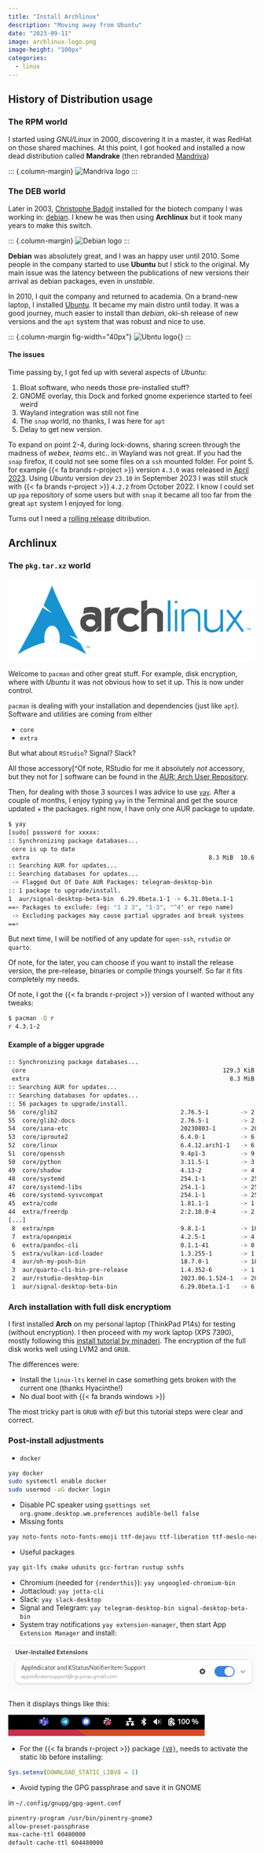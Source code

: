```yaml
---
title: "Install Archlinux"
description: "Moving away from Ubuntu"
date: "2023-09-11"
image: archlinux-logo.png
image-height: "100px"
categories:
  - linux
---
```


## History of Distribution usage


### The RPM world

I started using _GNU/Linux_ in 2000, discovering it in a master, it was RedHat on those shared machines.
At this point, I got hooked and installed a now dead distribution called **Mandrake** (then rebranded [Mandriva](https://en.wikipedia.org/wiki/Mandriva_Linux))

::: {.column-margin}
![Mandriva logo](https://upload.wikimedia.org/wikipedia/en/thumb/3/34/Mandriva-Logo.svg/200px-Mandriva-Logo.svg.png)
:::

### The DEB world

Later in 2003, [Christophe Badoit](https://linuxfr.org/users/tof2k) installed for the biotech company I 
was working in: [debian](https://www.debian.org).
I knew he was then using **Archlinux** but it took many years to make this switch.

::: {.column-margin}
![Debian logo](https://www.debian.org/Pics/debian-logo-1024x576.png)
:::

**Debian** was absolutely great, and I was an happy user until 2010. Some people in the company started
to use **Ubuntu** but I stick to the original. My main issue was the latency between the publications of new versions their arrival as debian packages, even in _unstable_.


In 2010, I quit the company and returned to academia. On a brand-new laptop, I installed [Ubuntu](https://ubuntu.com/).
It became my main distro until today. It was a good journey,  much easier to install than _debian_,
 oki-sh release of new versions and the `apt` system that was robust and nice to use.

::: {.column-margin fig-width="40px"}
![Ubntu logo](https://upload.wikimedia.org/wikipedia/commons/thumb/9/9e/UbuntuCoF.svg/240px-UbuntuCoF.svg.png){}
:::

#### The issues

Time passing by, I got fed up with several aspects of _Ubuntu_:

1. Bloat software, who needs those pre-installed stuff?
2. GNOME overlay, this Dock and forked gnome experience started to feel weird
3. Wayland integration was still not fine
4. The `snap` world, no thanks, I was here for `apt`
5. Delay to get new version.

To expand on point 2-4, during lock-downs, sharing screen through the madness of _webex_, _teams_ etc.. in Wayland was not great. If you had the `snap` firefox, it could not see some files on a `ssh` mounted folder.
For point 5. for example {{< fa brands r-project >}} version `4.3.0` was released in [April 2023](https://cran.r-project.org/bin/windows/base/old/). Using _Ubuntu_ version _dev_ `23.10` in September 2023  I was still stuck with {{< fa brands r-project >}} `4.2.2` from October 2022.
I know I could set up `ppa` repository of some users but with `snap` it became all too far from the great `apt` system I enjoyed for long.

Turns out I need a [rolling release](https://en.wikipedia.org/wiki/Rolling_release) ditribution.

## Archlinux

### The `pkg.tar.xz` world

![Archlinux logo](archlinux-logo-dark.png)

Welcome to `pacman` and other great stuff. For example, disk encryption, where with _Ubuntu_ it was not obvious how to set it up. This is now under control.

`pacman` is dealing with your installation and dependencies (just like `apt`).
Software and utilities are coming from either 

- `core`
- `extra` 

But what about `RStudio`? Signal? Slack?

All those accessory[^Of note, RStudio for me it absolutely _not_ accessory, but they not for ] software can be found in the [AUR: Arch User Repository](https://aur.archlinux.org/).

Then, for dealing with those 3 sources I was advice to use [`yay`](https://github.com/Jguer/yay).
After a couple of months, I enjoy typing `yay` in the Terminal and get the source updated + the packages.
right now, I have only one AUR package to update.

``` bash
$ yay
[sudo] password for xxxxx: 
:: Synchronizing package databases...
 core is up to date
 extra                                                   8.3 MiB  10.6 MiB/s 00:01 [################################################] 100%
:: Searching AUR for updates...
:: Searching databases for updates...
 -> Flagged Out Of Date AUR Packages: telegram-desktop-bin
:: 1 package to upgrade/install.
1  aur/signal-desktop-beta-bin  6.29.0beta.1-1 -> 6.31.0beta.1-1
==> Packages to exclude: (eg: "1 2 3", "1-3", "^4" or repo name)
 -> Excluding packages may cause partial upgrades and break systems
==> 
```

 But next time, I will be notified of any update for `open-ssh`, `rstudio` or `quarto`.
 
 Of note, for the later, you can choose if you want to install the release version, the pre-release, binaries or compile things yourself. So far it fits completely my needs.
 
 Of note, I got the {{< fa brands r-project >}} version of I wanted without any tweaks:
 
 ``` bash
 $ pacman -Q r
r 4.3.1-2
```

#### Example of a bigger upgrade

``` bash
:: Synchronizing package databases...
 core                                                        129.3 KiB   994 KiB/s 00:00 [###################################################] 100%
 extra                                                         8.3 MiB  26.1 MiB/s 00:00 [###################################################] 100%
:: Searching AUR for updates...
:: Searching databases for updates...
:: 56 packages to upgrade/install.
56  core/glib2                                   2.76.5-1         -> 2.78.0-1
55  core/glib2-docs                              2.76.5-1         -> 2.78.0-1
54  core/iana-etc                                20230803-1       -> 20230907-1
53  core/iproute2                                6.4.0-1          -> 6.5.0-1
52  core/linux                                   6.4.12.arch1-1   -> 6.5.2.arch1-1
51  core/openssh                                 9.4p1-3          -> 9.4p1-4
50  core/python                                  3.11.5-1         -> 3.11.5-2
49  core/shadow                                  4.13-2           -> 4.13-3
48  core/systemd                                 254.1-1          -> 254.3-1
47  core/systemd-libs                            254.1-1          -> 254.3-1
46  core/systemd-sysvcompat                      254.1-1          -> 254.3-1
45  extra/code                                   1.81.1-1         -> 1.82.0-1
44  extra/freerdp                                2:2.10.0-4       -> 2:2.11.1-1
[...]
 8  extra/npm                                    9.8.1-1          -> 10.1.0-1
 7  extra/openpmix                               4.2.5-1          -> 4.2.6-1
 6  extra/pandoc-cli                             0.1.1-41         -> 0.1.1-43
 5  extra/vulkan-icd-loader                      1.3.255-1        -> 1.3.263-1
 4  aur/oh-my-posh-bin                           18.7.0-1         -> 18.8.1-1
 3  aur/quarto-cli-bin-pre-release               1.4.352-6        -> 1.4.358-6
 2  aur/rstudio-desktop-bin                      2023.06.1.524-1  -> 2023.06.2.561-1
 1  aur/signal-desktop-beta-bin                  6.29.0beta.1-1   -> 6.31.0beta.1-1
```

 
### Arch installation with full disk encryptiom

I first installed **Arch** on my personal laptop (ThinkPad P14s) for testing (without encryption). 
I then proceed with my work laptop (XPS 7390), mostly following this [install tutorial by mjnaderi](https://gist.github.com/mjnaderi/28264ce68f87f52f2cabb823a503e673).
The encryption of the full disk works well using LVM2 and `GRUB`.

The differences were:

- Install the `linux-lts` kernel in case something gets broken with the current one (thanks Hyacinthe!)
- No dual boot with {{< fa brands windows >}}

The most tricky part is `GRUB` with _efi_ but this tutorial steps were clear and correct.

### Post-install adjustments

- `docker`

``` bash
yay docker
sudo systemctl enable docker
sudo usermod -aG docker login
```
- Disable PC speaker using `gsettings set org.gnome.desktop.wm.preferences audible-bell false`
- Missing fonts
``` bash
yay noto-fonts noto-fonts-emoji ttf-dejavu ttf-liberation ttf-meslo-nerd-font-powerlevel10k
```
- Useful packages
``` bash
yay git-lfs cmake udunits gcc-fortran rustup sshfs
```
- Chromium (needed for `{renderthis}`): `yay ungoogled-chromium-bin`
- Jottacloud: `yay jotta-cli`
- Slack: `yay slack-desktop`
- Signal and Telegram: `yay telegram-desktop-bin signal-desktop-beta-bin`
- System tray notifications `yay extension-manager`, then start App `Extension Manager` and install:

![AppIndicator](appindicator.png)

Then it displays things like this:

![System tray](tray.png)

- For the {{< fa brands r-project >}} package [`{V8}`](https://github.com/jeroen/V8), needs to activate the static lib before installing:
``` r
Sys.setenv(DOWNLOAD_STATIC_LIBV8 = 1)
```

- Avoid typing the GPG passphrase and save it in GNOME

in `~/.config/gnupg/gpg-agent.conf`

``` bash
pinentry-program /usr/bin/pinentry-gnome3
allow-preset-passphrase
max-cache-ttl 60480000
default-cache-ttl 604480000
```


